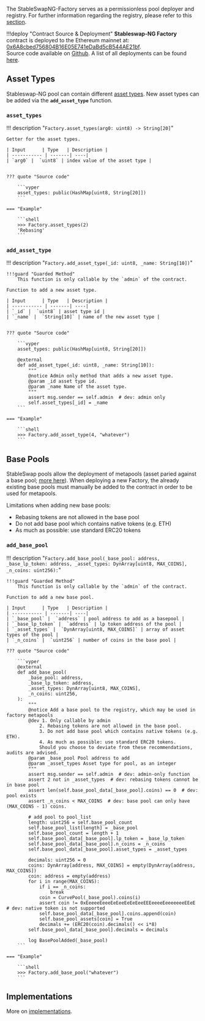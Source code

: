 The StableSwapNG-Factory serves as a permissionless pool deployer and registry. For further information regarding the registry, please refer to this [section](../../registry/overview.md).

!!!deploy "Contract Source & Deployment"
    **Stableswap-NG Factory** contract is deployed to the Ethereum mainnet at: [0x6A8cbed756804B16E05E741eDaBd5cB544AE21bf](https://etherscan.io/address/0x6A8cbed756804B16E05E741eDaBd5cB544AE21bf#code).  
    Source code available on [Github](https://github.com/curvefi/stableswap-ng/blob/bff1522b30819b7b240af17ccfb72b0effbf6c47/contracts/main/CurveStableSwapFactoryNG.vy). A list of all deployments can be found [here](../../references/deployed-contracts.md#stableswap-ng).


## **Asset Types**

Stableswap-NG pool can contain different [asset types](../../stableswap-exchange/stableswap-ng/pools/overview.md#supported-assets). New asset types can be added via the **`add_asset_type`** function.

### `asset_types`
!!! description "`Factory.asset_types(arg0: uint8) -> String[20]`"

    Getter for the asset types.

    | Input      | Type   | Description |
    | ----------- | -------| ----|
    | `arg0` |  `uint8` | index value of the asset type |


    ??? quote "Source code"

        ```vyper
        asset_types: public(HashMap[uint8, String[20]])
        ```

    === "Example"

        ```shell
        >>> Factory.asset_types(2)
        'Rebasing'    
        ```

### `add_asset_type`
!!! description "`Factory.add_asset_type(_id: uint8, _name: String[10])`"

    !!!guard "Guarded Method"
        This function is only callable by the `admin` of the contract.

    Function to add a new asset type.

    | Input      | Type   | Description |
    | ----------- | -------| ----|
    | `_id` |  `uint8` | asset type id |
    | `_name` |  `String[10]` | name of the new asset type |


    ??? quote "Source code"

        ```vyper
        asset_types: public(HashMap[uint8, String[20]])

        @external
        def add_asset_type(_id: uint8, _name: String[10]):
            """
            @notice Admin only method that adds a new asset type.
            @param _id asset type id.
            @param _name Name of the asset type.
            """
            assert msg.sender == self.admin  # dev: admin only
            self.asset_types[_id] = _name
        ```

    === "Example"

        ```shell
        >>> Factory.add_asset_type(4, "whatever")
        ```


## **Base Pools**

StableSwap pools allow the deployment of metapools (asset paried against a base pool; [more here](https://resources.curve.fi/lp/pools/?h=base)). When deploying a new Factory, the already existing base pools must manually be added to the contract in order to be used for metapools.

Limitations when adding new base pools:

- Rebasing tokens are not allowed in the base pool
- Do not add base pool which contains native tokens (e.g. ETH)
- As much as possible: use standard ERC20 tokens


### `add_base_pool`
!!! description "`Factory.add_base_pool(_base_pool: address, _base_lp_token: address, _asset_types: DynArray[uint8, MAX_COINS], _n_coins: uint256):`"

    !!!guard "Guarded Method"
        This function is only callable by the `admin` of the contract.

    Function to add a new base pool.

    | Input      | Type   | Description |
    | ----------- | -------| ----|
    | `_base_pool` |  `address` | pool address to add as a basepool |
    | `_base_lp_token` |  `address` | lp token address of the pool |
    | `_asset_types` |  `DynArray[uint8, MAX_COINS]` | array of asset types of the pool |
    | `_n_coins` |  `uint256` | number of coins in the base pool |

    ??? quote "Source code"

        ```vyper
        @external
        def add_base_pool(
            _base_pool: address,
            _base_lp_token: address,
            _asset_types: DynArray[uint8, MAX_COINS],
            _n_coins: uint256,
        ):
            """
            @notice Add a base pool to the registry, which may be used in factory metapools
            @dev 1. Only callable by admin
                2. Rebasing tokens are not allowed in the base pool.
                3. Do not add base pool which contains native tokens (e.g. ETH).
                4. As much as possible: use standard ERC20 tokens.
                Should you choose to deviate from these recommendations, audits are advised.
            @param _base_pool Pool address to add
            @param _asset_types Asset type for pool, as an integer
            """
            assert msg.sender == self.admin  # dev: admin-only function
            assert 2 not in _asset_types  # dev: rebasing tokens cannot be in base pool
            assert len(self.base_pool_data[_base_pool].coins) == 0  # dev: pool exists
            assert _n_coins < MAX_COINS  # dev: base pool can only have (MAX_COINS - 1) coins.

            # add pool to pool_list
            length: uint256 = self.base_pool_count
            self.base_pool_list[length] = _base_pool
            self.base_pool_count = length + 1
            self.base_pool_data[_base_pool].lp_token = _base_lp_token
            self.base_pool_data[_base_pool].n_coins = _n_coins
            self.base_pool_data[_base_pool].asset_types = _asset_types

            decimals: uint256 = 0
            coins: DynArray[address, MAX_COINS] = empty(DynArray[address, MAX_COINS])
            coin: address = empty(address)
            for i in range(MAX_COINS):
                if i == _n_coins:
                    break
                coin = CurvePool(_base_pool).coins(i)
                assert coin != 0xEeeeeEeeeEeEeeEeEeEeeEEEeeeeEeeeeeeeEEeE  # dev: native token is not supported
                self.base_pool_data[_base_pool].coins.append(coin)
                self.base_pool_assets[coin] = True
                decimals += (ERC20(coin).decimals() << i*8)
            self.base_pool_data[_base_pool].decimals = decimals

            log BasePoolAdded(_base_pool)
        ```

    === "Example"

        ```shell
        >>> Factory.add_base_pool("whatever")
        ```


## **Implementations**

More on [implementations](./implementations.md).